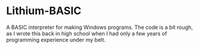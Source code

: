# Lithium-BASIC
A BASIC interpreter for making Windows programs.
The code is a bit rough, as I wrote this back in high school when I had only a few years of programming experience under my belt.
